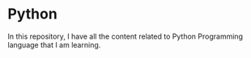 # Python
In this repository, I have all the content related to Python Programming language that I am learning.
